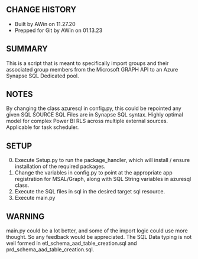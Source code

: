 ## **CHANGE HISTORY** ##
- Built by AWin on 11.27.20
- Prepped for Git by AWin on 01.13.23

## **SUMMARY** ##
This is a script that is meant to specifically import groups and their associated group members from the Microsoft GRAPH API to an Azure Synapse SQL Dedicated pool.

## **NOTES** ##
By changing the class azuresql in config.py, this could be repointed any given SQL SOURCE
SQL Files are in Synapse SQL syntax.
Highly optimal model for complex Power BI RLS across multiple external sources.
Applicable for task scheduler.

## **SETUP** ##
0. Execute Setup.py to run the package_handler, which will install / ensure installation of the required packages.
1. Change the variables in config.py to point at the appropriate app registration for MSAL/Graph, along with SQL String variables in azuresql class.
2. Execute the SQL files in sql in the desired target sql resource.
3. Execute main.py

## **WARNING** ##
main.py could be a lot better, and some of the import logic could use more thought. So any feedback would be appreciated.
The SQL Data typing is not well formed in etl_schema_aad_table_creation.sql and prd_schema_aad_table_creation.sql.